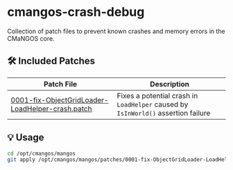 # cmangos-crash-debug

Collection of patch files to prevent known crashes and memory errors in the CMaNGOS core.

## 🛠️ Included Patches

| Patch File | Description |
|------------|-------------|
| [0001-fix-ObjectGridLoader-LoadHelper-crash.patch](0001-fix-ObjectGridLoader-LoadHelper-crash.patch) | Fixes a potential crash in `LoadHelper` caused by `IsInWorld()` assertion failure |

## 💡 Usage

```bash
cd /opt/cmangos/mangos
git apply /opt/cmangos/mangos/patches/0001-fix-ObjectGridLoader-LoadHelper-crash.patch
